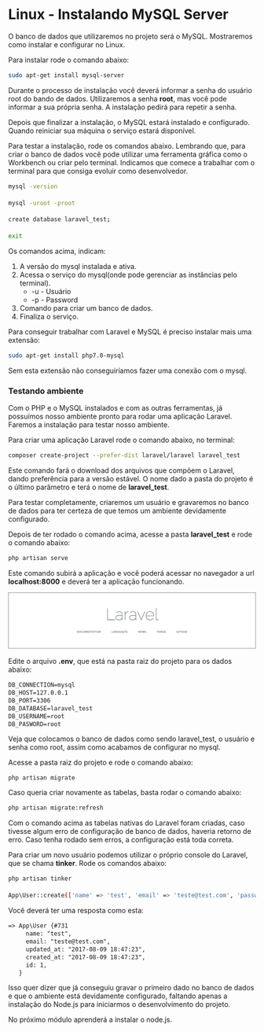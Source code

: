 # Linux - Instalando MySQL Server

O banco de dados que utilizaremos no projeto será o MySQL. Mostraremos como instalar e configurar no Linux.

Para instalar rode o comando abaixo:

```sh
sudo apt-get install mysql-server
```

Durante o processo de instalação você deverá informar a senha do usuário root do bando de dados. Utilizaremos a senha **root**, mas você pode informar a sua própria senha. A instalação pedirá para repetir a senha.

Depois que finalizar a instalação, o MySQL estará instalado e configurado. Quando reiniciar sua máquina o serviço estará disponível.

Para testar a instalação, rode os comandos abaixo. Lembrando que, para criar o banco de dados você pode utilizar uma ferramenta gráfica como o Workbench ou criar pelo terminal. Indicamos que comece a trabalhar com o terminal para que consiga evoluir como desenvolvedor.

```sh
mysql -version

mysql -uroot -proot

create database laravel_test;

exit
```
Os comandos acima, indicam:

1. A versão do mysql instalada e ativa.
2. Acessa o serviço do mysql(onde pode gerenciar as instâncias pelo terminal).
	* -u - Usuário
	* -p - Password
3. Comando para criar um banco de dados.
4. Finaliza o serviço.

Para conseguir trabalhar com Laravel e MySQL é preciso instalar mais uma extensão:

```sh
sudo apt-get install php7.0-mysql
```

Sem esta extensão não conseguiríamos fazer uma conexão com o mysql.

### Testando ambiente

Com o PHP e o MySQL instalados e com as outras ferramentas, já possuímos nosso ambiente pronto para rodar uma aplicação Laravel. Faremos a instalação para testar nosso ambiente.

Para criar uma aplicação Laravel rode o comando abaixo, no terminal:

```sh
composer create-project --prefer-dist laravel/laravel laravel_test
```

Este comando fará o download dos arquivos que compõem o Laravel, dando preferência para a versão estável. O nome dado a pasta do projeto é o último parâmetro e terá o nome de **laravel_test**.

Para testar completamente, criaremos um usuário e gravaremos no banco de dados para ter certeza de que temos um ambiente devidamente configurado.

Depois de ter rodado o comando acima, acesse a pasta **laravel_test** e rode o comando abaixo:

```sh
php artisan serve
```

Este comando subirá a aplicação e você poderá acessar no navegador a url **localhost:8000** e deverá ter a aplicação funcionando.

![laravel_welcome](./images/laravel_welcome.png "laravel_welcome")

Edite o arquivo **.env**, que está na pasta raiz do projeto para os dados abaixo:

```
DB_CONNECTION=mysql
DB_HOST=127.0.0.1
DB_PORT=3306
DB_DATABASE=laravel_test
DB_USERNAME=root
DB_PASWORD=root
```

Veja que colocamos o banco de dados como sendo laravel_test, o usuário e senha como root, assim como acabamos de configurar no mysql.

Acesse a pasta raiz do projeto e rode o comando abaixo:

```sh
php artisan migrate
```

Caso queria criar novamente as tabelas, basta rodar o comando abaixo:

```sh
php artisan migrate:refresh
```

Com o comando acima as tabelas nativas do Laravel foram criadas, caso tivesse algum erro de configuração de banco de dados, haveria retorno de erro. Caso tenha rodado sem erros, a configuração está toda correta.

Para criar um novo usuário podemos utilizar o próprio console do Laravel, que se chama **tinker**. Rode os comandos abaixo:

```sh
php artisan tinker

App\User::create(['name' => 'test', 'email' => 'teste@test.com', 'password' => '123']);
```

Você deverá ter uma resposta como esta:

```
=> App\User {#731
     name: "test",
     email: "teste@test.com",
     updated_at: "2017-08-09 18:47:23",
     created_at: "2017-08-09 18:47:23",
     id: 1,
   }
```

Isso quer dizer que já conseguiu gravar o primeiro dado no banco de dados e que o ambiente está devidamente configurado, faltando apenas a instalação do Node.js para iniciarmos o desenvolvimento do projeto.

No próximo módulo aprenderá a instalar o node.js.